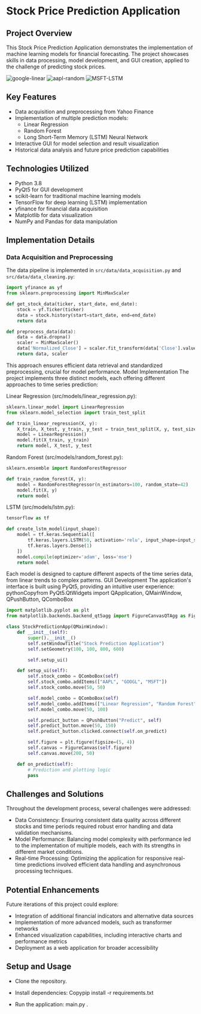 # Stock Price Prediction Application

## Project Overview

This Stock Price Prediction Application demonstrates the implementation of machine learning models for financial forecasting. The project showcases skills in data processing, model development, and GUI creation, applied to the challenge of predicting stock prices.

![google-linear](https://github.com/user-attachments/assets/efe198fc-1acc-4ca4-b8af-ae069b6ef9c9)
![aapl-random](https://github.com/user-attachments/assets/b800b4bd-f487-4457-ad0a-cbff99f57db7)
![MSFT-LSTM](https://github.com/user-attachments/assets/61cc664d-51f7-4249-8869-9c762d6bacff)


## Key Features

- Data acquisition and preprocessing from Yahoo Finance
- Implementation of multiple prediction models:
  - Linear Regression
  - Random Forest
  - Long Short-Term Memory (LSTM) Neural Network
- Interactive GUI for model selection and result visualization
- Historical data analysis and future price prediction capabilities

## Technologies Utilized

- Python 3.8
- PyQt5 for GUI development
- scikit-learn for traditional machine learning models
- TensorFlow for deep learning (LSTM) implementation
- yfinance for financial data acquisition
- Matplotlib for data visualization
- NumPy and Pandas for data manipulation

## Implementation Details

### Data Acquisition and Preprocessing

The data pipeline is implemented in `src/data/data_acquisition.py` and `src/data/data_cleaning.py`:

```python
import yfinance as yf
from sklearn.preprocessing import MinMaxScaler

def get_stock_data(ticker, start_date, end_date):
    stock = yf.Ticker(ticker)
    data = stock.history(start=start_date, end=end_date)
    return data

def preprocess_data(data):
    data = data.dropna()
    scaler = MinMaxScaler()
    data['Normalized_Close'] = scaler.fit_transform(data['Close'].values.reshape(-1, 1))
    return data, scaler
```
This approach ensures efficient data retrieval and standardized preprocessing, crucial for model performance.
Model Implementation
The project implements three distinct models, each offering different approaches to time series prediction:

Linear Regression (src/models/linear_regression.py):
``` python
sklearn.linear_model import LinearRegression
from sklearn.model_selection import train_test_split

def train_linear_regression(X, y):
    X_train, X_test, y_train, y_test = train_test_split(X, y, test_size=0.2, random_state=42)
    model = LinearRegression()
    model.fit(X_train, y_train)
    return model, X_test, y_test
``` 
Random Forest (src/models/random_forest.py):
``` python
sklearn.ensemble import RandomForestRegressor

def train_random_forest(X, y):
    model = RandomForestRegressor(n_estimators=100, random_state=42)
    model.fit(X, y)
    return model
``` 
LSTM (src/models/lstm.py):

``` python
tensorflow as tf

def create_lstm_model(input_shape):
    model = tf.keras.Sequential([
        tf.keras.layers.LSTM(50, activation='relu', input_shape=input_shape),
        tf.keras.layers.Dense(1)
    ])
    model.compile(optimizer='adam', loss='mse')
    return model
``` 

Each model is designed to capture different aspects of the time series data, from linear trends to complex patterns.
GUI Development
The application's interface is built using PyQt5, providing an intuitive user experience:
pythonCopyfrom PyQt5.QtWidgets import QApplication, QMainWindow, QPushButton, QComboBox
```python
import matplotlib.pyplot as plt
from matplotlib.backends.backend_qt5agg import FigureCanvasQTAgg as FigureCanvas

class StockPredictionApp(QMainWindow):
    def __init__(self):
        super().__init__()
        self.setWindowTitle("Stock Prediction Application")
        self.setGeometry(100, 100, 800, 600)

        self.setup_ui()

    def setup_ui(self):
        self.stock_combo = QComboBox(self)
        self.stock_combo.addItems(["AAPL", "GOOGL", "MSFT"])
        self.stock_combo.move(50, 50)

        self.model_combo = QComboBox(self)
        self.model_combo.addItems(["Linear Regression", "Random Forest", "LSTM"])
        self.model_combo.move(50, 100)

        self.predict_button = QPushButton("Predict", self)
        self.predict_button.move(50, 150)
        self.predict_button.clicked.connect(self.on_predict)

        self.figure = plt.figure(figsize=(5, 4))
        self.canvas = FigureCanvas(self.figure)
        self.canvas.move(200, 50)

    def on_predict(self):
        # Prediction and plotting logic
        pass
``` 
## Challenges and Solutions

Throughout the development process, several challenges were addressed:

* Data Consistency: Ensuring consistent data quality across different stocks and time periods required robust error handling and data validation mechanisms.
* Model Performance: Balancing model complexity with performance led to the implementation of multiple models, each with its strengths in different market conditions.
* Real-time Processing: Optimizing the application for responsive real-time predictions involved efficient data handling and asynchronous processing techniques.

## Potential Enhancements

Future iterations of this project could explore:

* Integration of additional financial indicators and alternative data sources
* Implementation of more advanced models, such as transformer networks
* Enhanced visualization capabilities, including interactive charts and performance metrics
* Deployment as a web application for broader accessibility

## Setup and Usage

* Clone the repository.

* Install dependencies: Copypip install -r requirements.txt

* Run the application: main.py .
